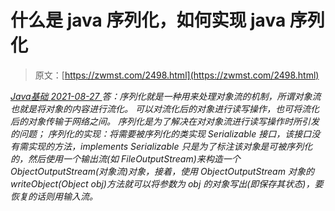 <!--yml
category: 未分类
date: 0001-01-01 00:00:00
--->

# 什么是 java 序列化，如何实现 java 序列化

> 原文：[https://zwmst.com/2498.html](https://zwmst.com/2498.html)

   [ *Java基础* ](https://zwmst.com/java%e5%9f%ba%e7%a1%80)*[ <time datetime="2021-08-27T09:31:32+08:00"> 2021-08-27 </time> ](https://zwmst.com/2498.html)  答：序列化就是一种用来处理对象流的机制，所谓对象流也就是将对象的内容进行流化。
可以对流化后的对象进行读写操作，也可将流化后的对象传输于网络之间。
序列化是为了解决在对对象流进行读写操作时所引发的问题；
序列化的实现：将需要被序列化的类实现 Serializable 接口，该接口没有需实现的方法，implements Serializable 只是为了标注该对象是可被序列化的，然后使用一个输出流(如 FileOutputStream)来构造一个 ObjectOutputStream(对象流)对象，接着，使用 ObjectOutputStream 对象的 writeObject(Object obj)方法就可以将参数为 obj 的对象写出(即保存其状态)，要恢复的话则用输入流。*